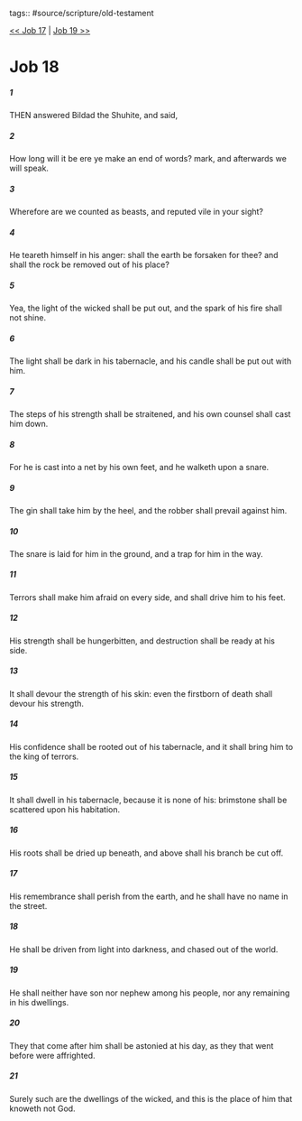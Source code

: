 tags:: #source/scripture/old-testament

[<< Job 17](old-testament/18_Job/Job_17.md) | [Job 19 >>](old-testament/18_Job/Job_19.md)

# Job 18

##### 1

THEN answered Bildad the Shuhite, and said,

##### 2

How long will it be ere ye make an end of words? mark, and afterwards we will speak.

##### 3

Wherefore are we counted as beasts, and reputed vile in your sight?

##### 4

He teareth himself in his anger: shall the earth be forsaken for thee? and shall the rock be removed out of his place?

##### 5

Yea, the light of the wicked shall be put out, and the spark of his fire shall not shine.

##### 6

The light shall be dark in his tabernacle, and his candle shall be put out with him.

##### 7

The steps of his strength shall be straitened, and his own counsel shall cast him down.

##### 8

For he is cast into a net by his own feet, and he walketh upon a snare.

##### 9

The gin shall take him by the heel, and the robber shall prevail against him.

##### 10

The snare is laid for him in the ground, and a trap for him in the way.

##### 11

Terrors shall make him afraid on every side, and shall drive him to his feet.

##### 12

His strength shall be hungerbitten, and destruction shall be ready at his side.

##### 13

It shall devour the strength of his skin: even the firstborn of death shall devour his strength.

##### 14

His confidence shall be rooted out of his tabernacle, and it shall bring him to the king of terrors.

##### 15

It shall dwell in his tabernacle, because it is none of his: brimstone shall be scattered upon his habitation.

##### 16

His roots shall be dried up beneath, and above shall his branch be cut off.

##### 17

His remembrance shall perish from the earth, and he shall have no name in the street.

##### 18

He shall be driven from light into darkness, and chased out of the world.

##### 19

He shall neither have son nor nephew among his people, nor any remaining in his dwellings.

##### 20

They that come after him shall be astonied at his day, as they that went before were affrighted.

##### 21

Surely such are the dwellings of the wicked, and this is the place of him that knoweth not God.
